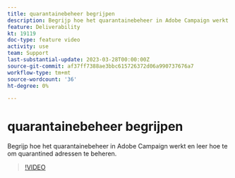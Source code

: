 ```yaml
---
title: quarantainebeheer begrijpen
description: Begrijp hoe het quarantainebeheer in Adobe Campaign werkt en leer hoe te om quarantined adressen te beheren.
feature: Deliverability
kt: 19119
doc-type: feature video
activity: use
team: Support
last-substantial-update: 2023-03-28T00:00:00Z
source-git-commit: af37ff7388ae3bbc615726372d06a990737676a7
workflow-type: tm+mt
source-wordcount: '36'
ht-degree: 0%

---
```



# quarantainebeheer begrijpen

Begrijp hoe het quarantainebeheer in Adobe Campaign werkt en leer hoe te om quarantined adressen te beheren.

>[!VIDEO](https://video.tv.adobe.com/v/3415818?quality=12)
